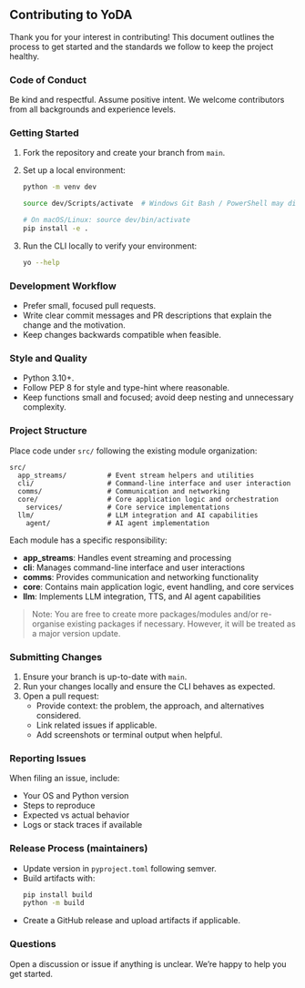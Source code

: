 ## Contributing to YoDA

Thank you for your interest in contributing! This document outlines the process to get started and the standards we follow to keep the project healthy.

### Code of Conduct

Be kind and respectful. Assume positive intent. We welcome contributors from all backgrounds and experience levels.

### Getting Started

1. Fork the repository and create your branch from `main`.
2. Set up a local environment:

   ```bash
   python -m venv dev

   source dev/Scripts/activate  # Windows Git Bash / PowerShell may differ

   # On macOS/Linux: source dev/bin/activate
   pip install -e .
   ```

3. Run the CLI locally to verify your environment:
   ```bash
   yo --help
   ```

### Development Workflow

- Prefer small, focused pull requests.
- Write clear commit messages and PR descriptions that explain the change and the motivation.
- Keep changes backwards compatible when feasible.

### Style and Quality

- Python 3.10+.
- Follow PEP 8 for style and type-hint where reasonable.
- Keep functions small and focused; avoid deep nesting and unnecessary complexity.

### Project Structure

Place code under `src/` following the existing module organization:

```
src/
  app_streams/          # Event stream helpers and utilities
  cli/                  # Command-line interface and user interaction
  comms/                # Communication and networking
  core/                 # Core application logic and orchestration
    services/           # Core service implementations
  llm/                  # LLM integration and AI capabilities
    agent/              # AI agent implementation
```

Each module has a specific responsibility:

- **app_streams**: Handles event streaming and processing
- **cli**: Manages command-line interface and user interactions
- **comms**: Provides communication and networking functionality
- **core**: Contains main application logic, event handling, and core services
- **llm**: Implements LLM integration, TTS, and AI agent capabilities

> Note: You are free to create more packages/modules and/or re-organise existing packages if necessary. However, it will be treated as a major version update.

### Submitting Changes

1. Ensure your branch is up-to-date with `main`.
2. Run your changes locally and ensure the CLI behaves as expected.
3. Open a pull request:
   - Provide context: the problem, the approach, and alternatives considered.
   - Link related issues if applicable.
   - Add screenshots or terminal output when helpful.

### Reporting Issues

When filing an issue, include:

- Your OS and Python version
- Steps to reproduce
- Expected vs actual behavior
- Logs or stack traces if available

### Release Process (maintainers)

- Update version in `pyproject.toml` following semver.
- Build artifacts with:
  ```bash
  pip install build
  python -m build
  ```
- Create a GitHub release and upload artifacts if applicable.

### Questions

Open a discussion or issue if anything is unclear. We’re happy to help you get started.
